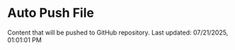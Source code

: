 # Auto Push File

Content that will be pushed to GitHub repository.
Last updated: 07/21/2025, 01:01:01 PM